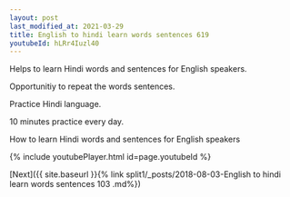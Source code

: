```yaml
---
layout: post
last_modified_at: 2021-03-29
title: English to hindi learn words sentences 619 
youtubeId: hLRr4Iuzl40
---
```

 
 
Helps to learn Hindi words and sentences for English speakers.

Opportunitiy to repeat the words sentences. 

Practice Hindi language. 
 
10 minutes practice every day. 
 
How to learn Hindi words and sentences for English speakers 
 
{% include youtubePlayer.html id=page.youtubeId %}
 
 
[Next]({{ site.baseurl }}{% link  split1/_posts/2018-08-03-English to hindi learn words sentences 103 .md%})
 
